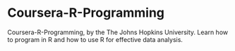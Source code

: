 # Coursera-R-Programming
Coursera-R-Programming, by the The Johns Hopkins University. Learn how to program in R and how to use R for effective data analysis.
